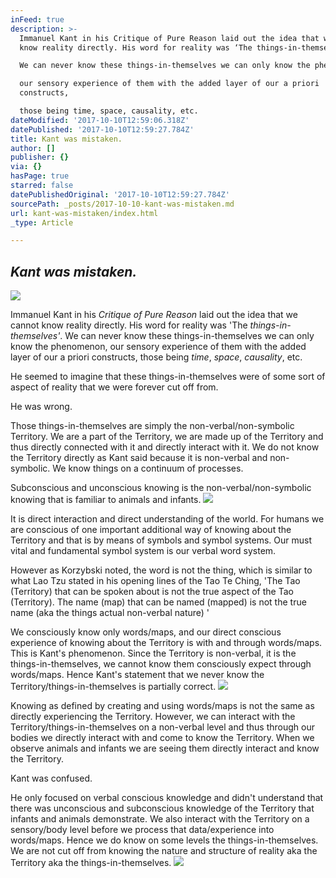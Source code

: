 ```yaml
---
inFeed: true
description: >-
  Immanuel Kant in his Critique of Pure Reason laid out the idea that we cannot
  know reality directly. His word for reality was ‘The things-in-themselves’.

  We can never know these things-in-themselves we can only know the phenomenon,

  our sensory experience of them with the added layer of our a priori
  constructs,

  those being time, space, causality, etc. 
dateModified: '2017-10-10T12:59:06.318Z'
datePublished: '2017-10-10T12:59:27.784Z'
title: Kant was mistaken.
author: []
publisher: {}
via: {}
hasPage: true
starred: false
datePublishedOriginal: '2017-10-10T12:59:27.784Z'
sourcePath: _posts/2017-10-10-kant-was-mistaken.md
url: kant-was-mistaken/index.html
_type: Article

---
```

## _**Kant was mistaken.**_
![](https://the-grid-user-content.s3-us-west-2.amazonaws.com/d87e3716-3eef-4185-a3c5-099840d4b71d.jpg)

Immanuel Kant in his _Critique of Pure Reason_ laid out the idea that we cannot know reality directly. His word for reality was 'The _things-in-themselves'_.
We can never know these things-in-themselves we can only know the phenomenon,
our sensory experience of them with the added layer of our a priori constructs,
those being _time_, _space_, _causality_, etc. 

He seemed to imagine that these things-in-themselves were of some sort of aspect of reality that we were forever cut off from.

He was wrong.

Those things-in-themselves are simply the non-verbal/non-symbolic Territory. We are a part of the Territory, we are made up of the Territory and thus directly connected with it and directly interact with it. We do not know the Territory directly as Kant said because it is non-verbal and non-symbolic. We know things on a continuum of processes. 

Subconscious and unconscious knowing is the non-verbal/non-symbolic knowing that is familiar to animals and infants.
![](https://the-grid-user-content.s3-us-west-2.amazonaws.com/53d79330-8a6b-4f97-95b9-2a9bf8e7be3d.jpg)

It is direct interaction and direct understanding of the world. For humans we are conscious of one important additional way of knowing about the Territory and that is by means of symbols and symbol systems. Our must vital and fundamental symbol system is our verbal word system.

However as Korzybski noted, the word is not the thing, which is similar to what Lao Tzu stated in his opening lines of the Tao Te Ching, 'The Tao (Territory) that can be spoken about is not the true aspect of the Tao (Territory). The name (map) that can be named (mapped) is not the true name (aka the things actual non-verbal nature) '

We consciously know only words/maps, and our direct conscious experience of knowing about the Territory is with and through words/maps. This is Kant's phenomenon. Since the Territory is non-verbal, it is the things-in-themselves, we cannot know them consciously expect through words/maps. Hence Kant's statement that we never know the Territory/things-in-themselves is partially correct. ![](https://the-grid-user-content.s3-us-west-2.amazonaws.com/f56cb6e8-d53a-4307-85d0-dbebc5e0a6b7.jpg)

Knowing as defined by creating and using words/maps is not the same as directly experiencing the Territory. However, we can interact with the Territory/things-in-themselves on a non-verbal level and thus through our bodies we directly interact with and come to know the Territory. When we observe animals and infants we are seeing them directly interact and know the Territory.

Kant was confused.

He only focused on verbal conscious knowledge and didn't understand
that there was unconscious and subconscious knowledge of the Territory that
infants and animals demonstrate. We also interact with the Territory on a
sensory/body level before we process that data/experience into words/maps.
Hence we do know on some levels the things-in-themselves. We are not cut off
from knowing the nature and structure of reality aka the Territory aka the
things-in-themselves.
![](https://the-grid-user-content.s3-us-west-2.amazonaws.com/bebff857-e22b-4e8b-a402-d69ce428c7ce.jpg)